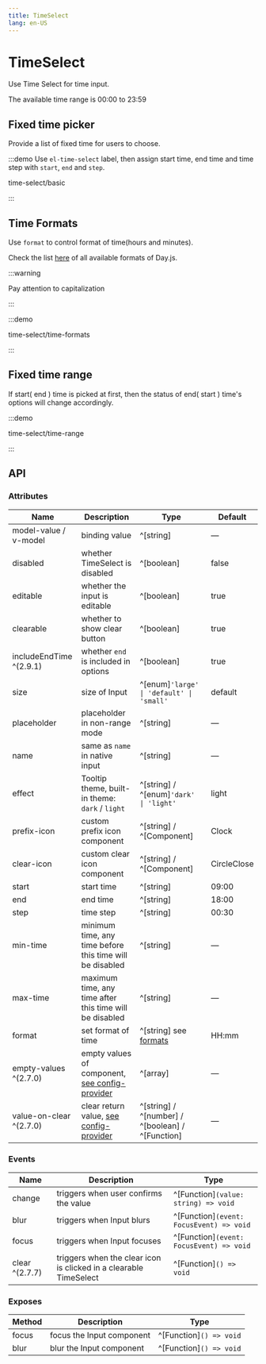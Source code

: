 ```yaml
---
title: TimeSelect
lang: en-US
---
```


# TimeSelect

Use Time Select for time input.

The available time range is 00:00 to 23:59

## Fixed time picker

Provide a list of fixed time for users to choose.

:::demo Use `el-time-select` label, then assign start time, end time and time step with `start`, `end` and `step`.

time-select/basic

:::

## Time Formats

Use `format` to control format of time(hours and minutes).

Check the list [here](https://day.js.org/docs/en/display/format#list-of-all-available-formats) of all available formats of Day.js.

:::warning

Pay attention to capitalization

:::

:::demo

time-select/time-formats

:::

## Fixed time range

If start( end ) time is picked at first, then the status of end( start ) time's options will change accordingly.

:::demo

time-select/time-range

:::

## API

### Attributes

| Name                    | Description                                                                                                    | Type                                                                                             | Default     |
| ----------------------- | -------------------------------------------------------------------------------------------------------------- | ------------------------------------------------------------------------------------------------ | ----------- |
| model-value / v-model   | binding value                                                                                                  | ^[string]                                                                                        | —           |
| disabled                | whether TimeSelect is disabled                                                                                 | ^[boolean]                                                                                       | false       |
| editable                | whether the input is editable                                                                                  | ^[boolean]                                                                                       | true        |
| clearable               | whether to show clear button                                                                                   | ^[boolean]                                                                                       | true        |
| includeEndTime ^(2.9.1) | whether `end` is included in options                                                                           | ^[boolean]                                                                                       | true        |
| size                    | size of Input                                                                                                  | ^[enum]`'large' \| 'default' \| 'small'`                                                         | default     |
| placeholder             | placeholder in non-range mode                                                                                  | ^[string]                                                                                        | —           |
| name                    | same as `name` in native input                                                                                 | ^[string]                                                                                        | —           |
| effect                  | Tooltip theme, built-in theme: `dark` / `light`                                                                | ^[string] / ^[enum]`'dark' \| 'light'`                                                           | light       |
| prefix-icon             | custom prefix icon component                                                                                   | ^[string] / ^[Component]                                                                         | Clock       |
| clear-icon              | custom clear icon component                                                                                    | ^[string] / ^[Component]                                                                         | CircleClose |
| start                   | start time                                                                                                     | ^[string]                                                                                        | 09:00       |
| end                     | end time                                                                                                       | ^[string]                                                                                        | 18:00       |
| step                    | time step                                                                                                      | ^[string]                                                                                        | 00:30       |
| min-time                | minimum time, any time before this time will be disabled                                                       | ^[string]                                                                                        | —           |
| max-time                | maximum time, any time after this time will be disabled                                                        | ^[string]                                                                                        | —           |
| format                  | set format of time                                                                                             | ^[string] see [formats](https://day.js.org/docs/en/display/format#list-of-all-available-formats) | HH:mm       |
| empty-values ^(2.7.0)   | empty values of component, [see config-provider](/en-US/component/config-provider#empty-values-configurations) | ^[array]                                                                                         | —           |
| value-on-clear ^(2.7.0) | clear return value, [see config-provider](/en-US/component/config-provider#empty-values-configurations)        | ^[string] / ^[number] / ^[boolean] / ^[Function]                                                 | —           |

### Events

| Name           | Description                                                       | Type                                     |
| -------------- | ----------------------------------------------------------------- | ---------------------------------------- |
| change         | triggers when user confirms the value                             | ^[Function]`(value: string) => void`     |
| blur           | triggers when Input blurs                                         | ^[Function]`(event: FocusEvent) => void` |
| focus          | triggers when Input focuses                                       | ^[Function]`(event: FocusEvent) => void` |
| clear ^(2.7.7) | triggers when the clear icon is clicked in a clearable TimeSelect | ^[Function]`() => void`                  |

### Exposes

| Method | Description               | Type                    |
| ------ | ------------------------- | ----------------------- |
| focus  | focus the Input component | ^[Function]`() => void` |
| blur   | blur the Input component  | ^[Function]`() => void` |
